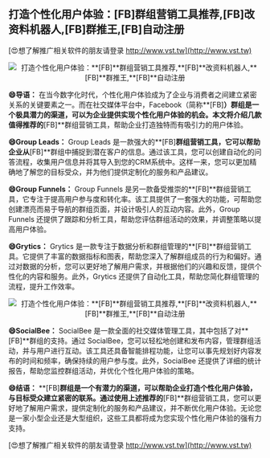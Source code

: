 ## **打造个性化用户体验：**[FB]**群组营销工具推荐,**[FB]**改资料机器人,**[FB]**群推王,**[FB]**自动注册**

[😍想了解推广相关软件的朋友请登录 http://www.vst.tw](http://www.vst.tw)

 <center><img src="https://vst.tw/MP4/tuiguang/png/5.png" alt="打造个性化用户体验：**[FB]**群组营销工具推荐,**[FB]**改资料机器人,**[FB]**群推王,**[FB]**自动注册"></center>

**😄导语：**
在当今数字化时代，个性化用户体验成为了企业与消费者之间建立紧密关系的关键要素之一。而在社交媒体平台中，Facebook（简称**[FB]**）群组是一个极具潜力的渠道，可以为企业提供实现个性化用户体验的机会。本文将介绍几款值得推荐的**[FB]**群组营销工具，帮助企业打造独特而有吸引力的用户体验。

**😄Group Leads：**
Group Leads 是一款强大的**[FB]**群组营销工具，它可以帮助企业从**[FB]**群组中捕捉到潜在客户的信息。通过该工具，您可以创建自动化的问答流程，收集用户信息并将其导入到您的CRM系统中。这样一来，您可以更加精确地了解您的目标受众，并为他们提供定制化的服务和产品建议。

**😄Group Funnels：**
Group Funnels 是另一款备受推崇的**[FB]**群组营销工具，它专注于提高用户参与度和转化率。该工具提供了一套强大的功能，可帮助您创建漂亮而易于导航的群组页面，并设计吸引人的互动内容。此外，Group Funnels 还提供了跟踪和分析工具，帮助您评估群组活动的效果，并调整策略以提高用户体验。

**😄Grytics：**
Grytics 是一款专注于数据分析和群组管理的**[FB]**群组营销工具。它提供了丰富的数据指标和图表，帮助您深入了解群组成员的行为和偏好。通过对数据的分析，您可以更好地了解用户需求，并根据他们的兴趣和反馈，提供个性化的内容和服务。此外，Grytics 还提供了自动化工具，帮助您简化群组管理的流程，提升工作效率。

 <center><img src="https://vst.tw/MP4/tuiguang/png/0.png" alt="打造个性化用户体验：**[FB]**群组营销工具推荐,**[FB]**改资料机器人,**[FB]**群推王,**[FB]**自动注册"></center>

**😄SocialBee：**
SocialBee 是一款全面的社交媒体管理工具，其中包括了对**[FB]**群组的支持。通过 SocialBee，您可以轻松地创建和发布内容，管理群组活动，并与用户进行互动。该工具还具备智能排程功能，让您可以事先规划好内容发布的时间和频率，确保持续的用户参与度。此外，SocialBee 还提供了详细的统计报告，帮助您监控群组活动，并优化个性化用户体验的策略。

**😄结语：**
**[FB]**群组是一个有潜力的渠道，可以帮助企业打造个性化用户体验，与目标受众建立紧密的联系。通过使用上述推荐的**[FB]**群组营销工具，您可以更好地了解用户需求，提供定制化的服务和产品建议，并不断优化用户体验。无论您是一家小型企业还是大型组织，这些工具都将成为您实现个性化用户体验的强有力支持。

[😍想了解推广相关软件的朋友请登录 http://www.vst.tw](http://www.vst.tw)



